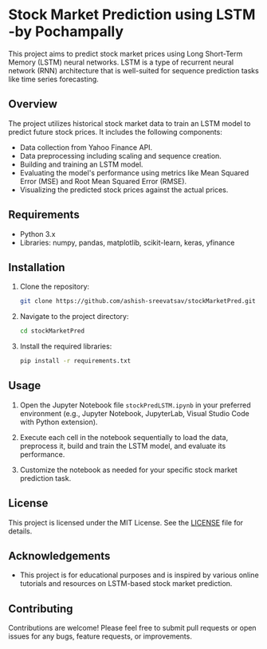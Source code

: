 # Stock Market Prediction using LSTM -by Pochampally

This project aims to predict stock market prices using Long Short-Term Memory (LSTM) neural networks. LSTM is a type of recurrent neural network (RNN) architecture that is well-suited for sequence prediction tasks like time series forecasting.

## Overview

The project utilizes historical stock market data to train an LSTM model to predict future stock prices. It includes the following components:

- Data collection from Yahoo Finance API.
- Data preprocessing including scaling and sequence creation.
- Building and training an LSTM model.
- Evaluating the model's performance using metrics like Mean Squared Error (MSE) and Root Mean Squared Error (RMSE).
- Visualizing the predicted stock prices against the actual prices.

## Requirements

- Python 3.x
- Libraries: numpy, pandas, matplotlib, scikit-learn, keras, yfinance

## Installation

1. Clone the repository:
   ```bash
   git clone https://github.com/ashish-sreevatsav/stockMarketPred.git
   ```

2. Navigate to the project directory:
   ```bash
   cd stockMarketPred
   ```

3. Install the required libraries:
   ```bash
   pip install -r requirements.txt
   ```

## Usage

1. Open the Jupyter Notebook file `stockPredLSTM.ipynb` in your preferred environment (e.g., Jupyter Notebook, JupyterLab, Visual Studio Code with Python extension).

2. Execute each cell in the notebook sequentially to load the data, preprocess it, build and train the LSTM model, and evaluate its performance.

3. Customize the notebook as needed for your specific stock market prediction task.

## License

This project is licensed under the MIT License. See the [LICENSE](LICENSE) file for details.

## Acknowledgements

- This project is for educational purposes and is inspired by various online tutorials and resources on LSTM-based stock market prediction.

## Contributing

Contributions are welcome! Please feel free to submit pull requests or open issues for any bugs, feature requests, or improvements.
